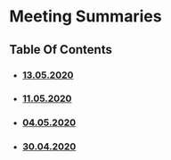 # Meeting Summaries

## Table Of Contents

- ### [13.05.2020](https://github.com/schstp/Theater-Platform/blob/master/meeting_summaries/13.05.2020/summary.md)
- ### [11.05.2020](https://schstp.github.io/Theater-Platform/meeting_summaries/11_05_2020/summary)
- ### [04.05.2020](https://schstp.github.io/Theater-Platform/meeting_summaries/04_05_2020/summary)
- ### [30.04.2020](https://schstp.github.io/Theater-Platform/meeting_summaries/30_04_2020/summary)


